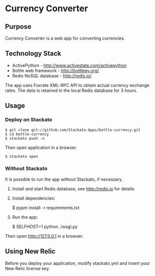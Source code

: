 # Currency Converter

## Purpose

Currency Converter is a web app for converting currencies. 

## Technology Stack

 * ActivePython - http://www.activestate.com/activepython
 * Bottle web framework - http://bottlepy.org/
 * Redis NoSQL database - http://redis.io/

The app uses Foxrate XML-RPC API to obtain actual currency
exchange rates. The data is retained in the local Redis 
database for 3 hours.

## Usage

### Deploy on Stackato

    $ git clone git://github.com/Stackato-Apps/bottle-currency.git
    $ cd bottle-currency
    $ stackato push -n

Then open application in a browser.

    $ stackato open

### Without Stackato

It is possible to run the app without Stackato, if necessary.

 1. Install and start Redis database, see http://redis.io for details

 1. Install dependencies:

    $ pypm install -r requirements.txt
 
 2. Run the app:

    $ SELFHOST=1 python ./wsgi.py
    
Then open http://127.0.0.1 in a browser.

## Using New Relic

Before you deploy your application, modify stackato.yml and insert your New Relic license key.
